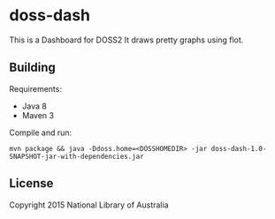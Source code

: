 # doss-dash

This is a Dashboard for DOSS2
It draws pretty graphs using flot.


Building
--------

Requirements:

* Java 8
* Maven 3

Compile and run:
    
    mvn package && java -Ddoss.home=<DOSSHOMEDIR> -jar doss-dash-1.0-SNAPSHOT-jar-with-dependencies.jar


License
-------

Copyright 2015 National Library of Australia
